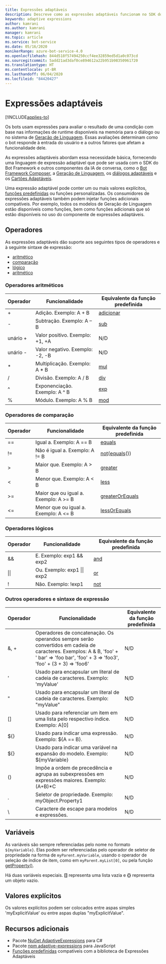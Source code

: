 ```yaml
---
title: Expressões adaptáveis
description: Descreve como as expressões adaptáveis funcionam no SDK do Bot Framework.
keywords: adaptive expressions
author: kamrani
ms.author: kamrani
manager: kamrani
ms.topic: article
ms.service: bot-service
ms.date: 05/16/2020
monikerRange: azure-bot-service-4.0
ms.openlocfilehash: 844d518f57494250ccf4ee32859ed5d1a0c073cd
ms.sourcegitcommit: 5add21ad3daf0ce894612a22b951b98350961720
ms.translationtype: HT
ms.contentlocale: pt-BR
ms.lasthandoff: 06/04/2020
ms.locfileid: "84420427"
---
```

# <a name="adaptive-expressions"></a>Expressões adaptáveis

[!INCLUDE[applies-to](../includes/applies-to.md)]

Os bots usam expressões para avaliar o resultado de uma condição com base nas informações de runtime disponíveis na memória para o diálogo ou no sistema de [Geração de Linguagem](bot-builder-concept-language-generation.md). Essas avaliações determinam como o bot responde à entrada do usuário e a outros fatores que afetam a funcionalidade dele.

As expressões adaptáveis abordam essa necessidade básica, fornecendo uma linguagem de expressão adaptável que pode ser usada com o SDK do Bot Framework e outros componentes da IA de conversa, como o [Bot Framework Composer](https://github.com/microsoft/BotFramework-Composer), a [Geração de Linguagem](bot-builder-concept-language-generation.md), os [diálogos adaptáveis](bot-builder-adaptive-dialog-Introduction.md) e os [Cartões Adaptáveis](https://docs.microsoft.com/adaptive-cards/).

Uma expressão adaptável pode conter um ou mais valores explícitos, [funções predefinidas](../adaptive-expressions/adaptive-expressions-prebuilt-functions.md) ou funções personalizadas. Os consumidores de expressões adaptáveis também podem injetar funções adicionais compatíveis. Por exemplo, todos os modelos de Geração de Linguagem estão disponíveis como funções, bem como funções adicionais que só estão disponíveis no uso do componente de expressões adaptáveis.

## <a name="operators"></a>Operadores

As expressões adaptáveis dão suporte aos seguintes tipos de operadores e à seguinte sintaxe de expressão:

- [aritmético](#arithmetic-operators)
- [comparação](#comparison-operators)
- [lógico](#logical-operators)
- [aritmético](#other-operators-and-expression-syntax)

### <a name="arithmetic-operators"></a>Operadores aritméticos

| Operador    |                                  Funcionalidade                                            |   Equivalente da função predefinida    |
|-----------|-------------------------------------------------------------------------------------------|-----------------------------------|
|+          | Adição. Exemplo: A + B                                                    |[adicionar][1]                           |
|-            | Subtração. Exemplo: A – B                                                |[sub][2]                           |
|unário +    | Valor positivo. Exemplo: +1, +A                                                    |N/D                                |
|unário -    | Valor negativo. Exemplo: -2, -B                                            |N/D                                |
|*            | Multiplicação. Exemplo: A * B                                            |[mul][3]                           |
|/            | Divisão. Exemplo: A / B                                                    |[div][4]                           |
|^            | Exponenciação. Exemplo: A ^ B                                            |[exp][5]                           |
|%            | Módulo. Exemplo: A % B                                                    |[mod][6]                           |

### <a name="comparison-operators"></a>Operadores de comparação

| Operador    |                                  Funcionalidade                                            |   Equivalente da função predefinida    |
|-----------|-------------------------------------------------------------------------------------------|-----------------------------------|
|==            | Igual a. Exemplo: A == B                                                    |[equals][7]                        |
|!=            | Não é igual a. Exemplo: A != B                                                |[not][8]([equals][7]())            |
|>            | Maior que. Exemplo: A > B                                                   |[greater][9]                       |
|<            | Menor que. Exemplo: A < B                                                        |[less][10]                         |
|>=         | Maior que ou igual a. Exemplo: A >= B                                        |[greaterOrEquals][11]              |
|<=            | Menor que ou igual a. Exemplo: A <= B                                            |[lessOrEquals][12]                 |

### <a name="logical-operators"></a>Operadores lógicos

| Operador    |                                  Funcionalidade                                            |   Equivalente da função predefinida    |
|-----------|-------------------------------------------------------------------------------------------|-----------------------------------|
|&&            |E. Exemplo: exp1 && exp2                                                    |[and][13]                          |
|\|\|        |Ou. Exemplo: exp1 \|\| exp2                                                    |[or][14]                           |
|!            |Não. Exemplo: !exp1                                                            |[not][8]                           |


### <a name="other-operators-and-expression-syntax"></a>Outros operadores e sintaxe de expressão

| Operador    |                                  Funcionalidade                                            |   Equivalente da função predefinida    |
|-----------|-------------------------------------------------------------------------------------------|-----------------------------------|
|&, +            |Operadores de concatenação. Os operandos sempre serão convertidos em cadeia de caracteres. Exemplos: A & B, 'foo' + ' bar' => 'foo bar', 'foo' + 3 => 'foo3', 'foo' + (3 + 3) => 'foo6'                |N/D                                |
|'            |Usado para encapsular um literal de cadeia de caracteres. Exemplo: 'myValue'                                                |N/D                                |
|"            |Usado para encapsular um literal de cadeia de caracteres. Exemplo: "myValue"                                                |N/D                                |
|[]            |Usado para referenciar um item em uma lista pelo respectivo índice. Exemplo: A[0]                                    |N/D                                |
|${}        |Usado para indicar uma expressão. Exemplo: ${A == B}.                                              |N/D                                |
|${}        |Usado para indicar uma variável na expansão do modelo. Exemplo: ${myVariable}                        |N/D                                |
|()            |Impõe a ordem de precedência e agrupa as subexpressões em expressões maiores. Exemplo: (A+B)*C    |N/D                                |
|.            |Seletor de propriedade. Exemplo: myObject.Property1                                                    |N/D                                |
|\            |Caractere de escape para modelos e expressões.                                               |N/D                                |

## <a name="variables"></a>Variáveis

As variáveis são sempre referenciadas pelo nome no formato `${myVariable}`.  Elas podem ser referenciadas pelo operador de seletor de propriedade na forma de `myParent.myVariable`, usando o operador de seleção de índice de item, como em `myParent.myList[0]`, ou pela função [getProperty()](../adaptive-expressions/adaptive-expressions-prebuilt-functions.md#getProperty).

Há duas variáveis especiais. **[]** representa uma lista vazia e **{}** representa um objeto vazio.

## <a name="explicit-values"></a>Valores explícitos

Os valores explícitos podem ser colocados entre aspas simples 'myExplicitValue' ou entre aspas duplas "myExplicitValue".

## <a name="additional-resources"></a>Recursos adicionais

- Pacote [NuGet AdaptiveExpressions](https://www.nuget.org/packages/AdaptiveExpressions) para C#
- Pacote [npm adaptive-expressions](https://www.npmjs.com/package/adaptive-expressions) para JavaScript
- [Funções predefinidas](../adaptive-expressions/adaptive-expressions-prebuilt-functions.md) compatíveis com a biblioteca de Expressões Adaptáveis
<!--
- [API reference](../adaptive-expressions/adaptive-expressions-api-reference.md) for Adaptive Expressions
- [Extend functions](./extend-functions.md)-->

[1]:../adaptive-expressions/adaptive-expressions-prebuilt-functions.md#add
[2]:../adaptive-expressions/adaptive-expressions-prebuilt-functions.md#sub
[3]:../adaptive-expressions/adaptive-expressions-prebuilt-functions.md#mul
[4]:../adaptive-expressions/adaptive-expressions-prebuilt-functions.md#div
[5]:../adaptive-expressions/adaptive-expressions-prebuilt-functions.md#exp
[6]:../adaptive-expressions/adaptive-expressions-prebuilt-functions.md#mod
[7]:../adaptive-expressions/adaptive-expressions-prebuilt-functions.md#equals
[8]:../adaptive-expressions/adaptive-expressions-prebuilt-functions.md#not
[9]:../adaptive-expressions/adaptive-expressions-prebuilt-functions.md#greater
[10]:../adaptive-expressions/adaptive-expressions-prebuilt-functions.md#less
[11]:../adaptive-expressions/adaptive-expressions-prebuilt-functions.md#greaterOrEquals
[12]:../adaptive-expressions/adaptive-expressions-prebuilt-functions.md#lessOrEquals
[13]:../adaptive-expressions/adaptive-expressions-prebuilt-functions.md#and
[14]:../adaptive-expressions/adaptive-expressions-prebuilt-functions.md#or
[15]:https://botbuilder.myget.org/feed/botbuilder-declarative/package/nuget/Microsoft.Bot.Builder.Expressions
[20]:https://github.com/microsoft/BotBuilder-Samples/blob/master/experimental/language-generation/README.md
